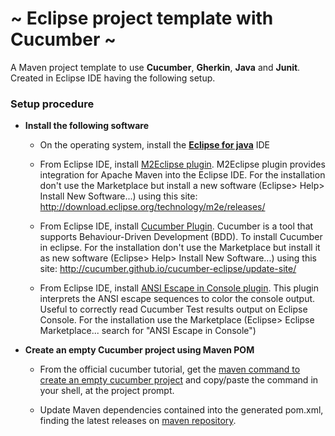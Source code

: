 # ~ Eclipse project template with Cucumber ~

A Maven project template to use **Cucumber**, **Gherkin**, **Java** and **Junit**. Created in Eclipse IDE having the following setup.

### Setup procedure

- **Install the following software**

  - On the operating system, install the **[Eclipse for java](https://www.eclipse.org/downloads/packages/release/2018-09/r/eclipse-ide-java-developers "https://www.eclipse.org/downloads/packages/release/2018-09/r/eclipse-ide-java-developers")** IDE

  - From Eclipse IDE, install [M2Eclipse plugin](https://www.eclipse.org/m2e/ "www.eclipse.org/m2e"). M2Eclipse plugin provides integration for Apache Maven into the Eclipse IDE. For the installation don't use the Marketplace but install a new software (Eclipse> Help> Install New Software...) using this site: http://download.eclipse.org/technology/m2e/releases/

  - From Eclipse IDE, install [Cucumber Plugin](https://cucumber.github.io/cucumber-eclipse/ "https://cucumber.github.io/cucumber-eclipse/"). Cucumber is a tool that supports Behaviour-Driven Development (BDD). To install Cucumber in eclipse. For the installation don't use the Marketplace but install it as new software (Eclipse> Help> Install New Software...) using this site: http://cucumber.github.io/cucumber-eclipse/update-site/

  - From Eclipse IDE, install [ANSI Escape in Console plugin](https://marketplace.eclipse.org/content/ansi-escape-console "https://marketplace.eclipse.org/content/ansi-escape-console"). This plugin interprets the ANSI escape sequences to color the console output. Useful to correctly read Cucumber Test results output on Eclipse Console. For the installation use the Marketplace (Eclipse> Eclipse Marketplace... search for "ANSI Escape in Console")

- **Create an empty Cucumber project using Maven POM**

  - From the official cucumber tutorial, get the [maven command to create an empty cucumber project](https://docs.cucumber.io/guides/10-minute-tutorial/#create-an-empty-cucumber-project "https://docs.cucumber.io/guides/10-minute-tutorial/#create-an-empty-cucumber-project") and copy/paste the command in your shell, at the project prompt.

  - Update Maven dependencies contained into the generated pom.xml, finding the latest releases on [maven repository](https://mvnrepository.com "https://mvnrepository.com").
